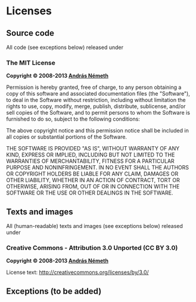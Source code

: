 # Licenses


## Source code

All code (see exceptions below) released under

### The MIT License

**Copyright &copy; 2008-2013 [András Németh](http://www.linkedin.com/in/andrasnemeth)**

Permission is hereby granted, free of charge, to any person obtaining a copy of this software and associated documentation files (the "Software"), to deal in the Software without restriction, including without limitation the rights to use, copy, modify, merge, publish, distribute, sublicense, and/or sell copies of the Software, and to permit persons to whom the Software is furnished to do so, subject to the following conditions:

The above copyright notice and this permission notice shall be included in all copies or substantial portions of the Software.

THE SOFTWARE IS PROVIDED "AS IS", WITHOUT WARRANTY OF ANY KIND, EXPRESS OR IMPLIED, INCLUDING BUT NOT LIMITED TO THE WARRANTIES OF MERCHANTABILITY, FITNESS FOR A PARTICULAR PURPOSE AND NONINFRINGEMENT. IN NO EVENT SHALL THE AUTHORS OR COPYRIGHT HOLDERS BE LIABLE FOR ANY CLAIM, DAMAGES OR OTHER LIABILITY, WHETHER IN AN ACTION OF CONTRACT, TORT OR OTHERWISE, ARISING FROM, OUT OF OR IN CONNECTION WITH THE SOFTWARE OR THE USE OR OTHER DEALINGS IN THE SOFTWARE.


## Texts and images

All (human-readable) texts and images (see exceptions below) released under

### Creative Commons - Attribution 3.0 Unported (CC BY 3.0) 

**Copyright &copy; 2008-2013 [András Németh](http://www.linkedin.com/in/andrasnemeth)**

License text: http://creativecommons.org/licenses/by/3.0/


## Exceptions (to be added)
